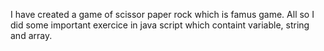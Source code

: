 I have created a game of scissor paper rock which is famus game. All so I did some important exercice in java script which containt variable, string and array.
